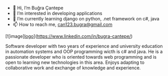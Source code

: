 - 👋 Hi, I’m Buğra Çantepe
- 👀 I’m interested in developing applications 
- 🌱 I’m currently learning django on python, .net framework on c#, java
- 📫 How to reach me, can123.bugra@gmail.com


[![image][logo](https://user-images.githubusercontent.com/66384957/195715059-0cd61cdc-b21a-4914-b020-a56a8e09defa.png)](https://www.linkedin.com/in/bugra-cantepe/)

Software developer with two years of experience and university education in automation systems and OOP programming wicth is c# and java. He is a passionate developer who is oriented towards web programming and is open to learning new technologies in this area. Enjoys adapting to collaborative work and exchange of knowledge and experience.
